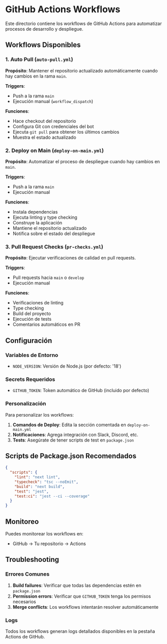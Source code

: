 # GitHub Actions Workflows

Este directorio contiene los workflows de GitHub Actions para automatizar procesos de desarrollo y despliegue.

## Workflows Disponibles

### 1. Auto Pull (`auto-pull.yml`)
**Propósito**: Mantener el repositorio actualizado automáticamente cuando hay cambios en la rama `main`.

**Triggers**:
- Push a la rama `main`
- Ejecución manual (`workflow_dispatch`)

**Funciones**:
- Hace checkout del repositorio
- Configura Git con credenciales del bot
- Ejecuta `git pull` para obtener los últimos cambios
- Muestra el estado actualizado

### 2. Deploy on Main (`deploy-on-main.yml`)
**Propósito**: Automatizar el proceso de despliegue cuando hay cambios en `main`.

**Triggers**:
- Push a la rama `main`
- Ejecución manual

**Funciones**:
- Instala dependencias
- Ejecuta linting y type checking
- Construye la aplicación
- Mantiene el repositorio actualizado
- Notifica sobre el estado del despliegue

### 3. Pull Request Checks (`pr-checks.yml`)
**Propósito**: Ejecutar verificaciones de calidad en pull requests.

**Triggers**:
- Pull requests hacia `main` o `develop`
- Ejecución manual

**Funciones**:
- Verificaciones de linting
- Type checking
- Build del proyecto
- Ejecución de tests
- Comentarios automáticos en PR

## Configuración

### Variables de Entorno
- `NODE_VERSION`: Versión de Node.js (por defecto: '18')

### Secrets Requeridos
- `GITHUB_TOKEN`: Token automático de GitHub (incluido por defecto)

### Personalización
Para personalizar los workflows:

1. **Comandos de Deploy**: Edita la sección comentada en `deploy-on-main.yml`
2. **Notificaciones**: Agrega integración con Slack, Discord, etc.
3. **Tests**: Asegúrate de tener scripts de test en `package.json`

## Scripts de Package.json Recomendados

```json
{
  "scripts": {
    "lint": "next lint",
    "typecheck": "tsc --noEmit",
    "build": "next build",
    "test": "jest",
    "test:ci": "jest --ci --coverage"
  }
}
```

## Monitoreo

Puedes monitorear los workflows en:
- GitHub → Tu repositorio → Actions

## Troubleshooting

### Errores Comunes
1. **Build failures**: Verificar que todas las dependencias estén en `package.json`
2. **Permission errors**: Verificar que `GITHUB_TOKEN` tenga los permisos necesarios
3. **Merge conflicts**: Los workflows intentarán resolver automáticamente

### Logs
Todos los workflows generan logs detallados disponibles en la pestaña Actions de GitHub.